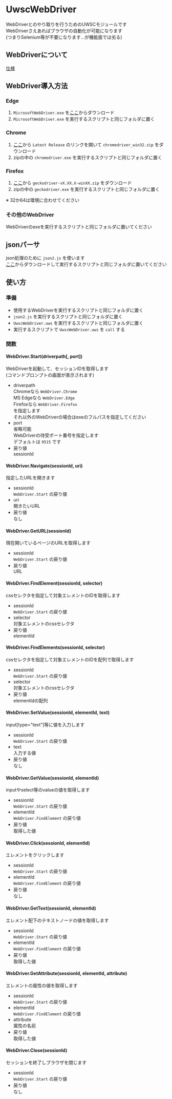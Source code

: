 UwscWebDriver
=============

WebDriverとのやり取りを行うためのUWSCモジュールです  
WebDriverさえあればブラウザの自動化が可能になります  
(つまりSelenium等が不要になります…が機能面では劣る)

WebDriverについて
-------------

[仕様](https://w3c.github.io/webdriver/)

WebDriver導入方法
-------------

### Edge

1. `MicrosoftWebDriver.exe` を[ここ](https://developer.microsoft.com/en-us/microsoft-edge/tools/webdriver/)からダウンロード
2. `MicrosoftWebDriver.exe` を実行するスクリプトと同じフォルダに置く

### Chrome

1. [ここ](https://sites.google.com/a/chromium.org/chromedriver/downloads)から `Latest Release` のリンクを開いて `chromedriver_win32.zip` をダウンロード
2. zipの中の `chromedriver.exe` を実行するスクリプトと同じフォルダに置く

### Firefox

1. [ここ](https://github.com/mozilla/geckodriver/releases)から `geckodriver-vX.XX.X-winXX.zip` をダウンロード
2. zipの中の `geckodriver.exe` を実行するスクリプトと同じフォルダに置く

※ 32か64は環境に合わせてください

### その他のWebDriver

WebDriverのexeを実行するスクリプトと同じフォルダに置いてください

jsonパーサ
----------

json処理のために `json2.js` を使います  
[ここ](https://github.com/douglascrockford/JSON-js)からダウンロードして実行するスクリプトと同じフォルダに置いてください

使い方
------

### 準備

- 使用するWebDriverを実行するスクリプトと同じフォルダに置く
- `json2.js` を実行するスクリプトと同じフォルダに置く
- `UwscWebDriver.uws` を実行するスクリプトと同じフォルダに置く
- 実行するスクリプトで `UwscWebDriver.uws` を `call` する

### 関数

#### WebDriver.Start(driverpath[, port])

WebDriverを起動して、セッションIDを取得します  
(コマンドプロンプトの画面が表示されます)

- driverpath  
    Chromeなら `WebDriver.Chrome`  
    MS Edgeなら `WebDriver.Edge`  
    Firefoxなら `WebDriver.Firefox`  
    を指定します  
    それ以外のWebDriverの場合はexeのフルパスを指定してください
- port  
    省略可能  
    WebDriverの待受ポート番号を指定します  
    デフォルトは `9515` です
- 戻り値  
    sessionId

#### WebDriver.Navigate(sessionId, uri)

指定したURLを開きます

- sessionId  
    `WebDriver.Start` の戻り値
- uri  
    開きたいURL
- 戻り値  
    なし

#### WebDriver.GetURL(sessionId)

現在開いているページのURLを取得します

- sessionId  
    `WebDriver.Start` の戻り値
- 戻り値  
    URL

#### WebDriver.FindElement(sessionId, selector)

cssセレクタを指定して対象エレメントのIDを取得します

- sessionId  
    `WebDriver.Start` の戻り値
- selector  
    対象エレメントのcssセレクタ
- 戻り値  
    elementId

#### WebDriver.FindElements(sessionId, selector)

cssセレクタを指定して対象エレメントのIDを配列で取得します

- sessionId  
    `WebDriver.Start` の戻り値
- selector  
    対象エレメントのcssセレクタ
- 戻り値  
    elementIdの配列

#### WebDriver.SetValue(sessionId, elementId, text)

input[type="text"]等に値を入力します

- sessionId  
    `WebDriver.Start` の戻り値
- text  
    入力する値
- 戻り値  
    なし

#### WebDriver.GetValue(sessionId, elementId)

inputやselect等のvalueの値を取得します

- sessionId  
    `WebDriver.Start` の戻り値
- elementId  
    `WebDriver.FindElement` の戻り値
- 戻り値  
    取得した値


#### WebDriver.Click(sessionId, elementId)

エレメントをクリックします

- sessionId  
    `WebDriver.Start` の戻り値
- elementId  
    `WebDriver.FindElement` の戻り値
- 戻り値  
    なし

#### WebDriver.GetText(sessionId, elementId)

エレメント配下のテキストノードの値を取得します

- sessionId  
    `WebDriver.Start` の戻り値
- elementId  
    `WebDriver.FindElement` の戻り値
- 戻り値  
    取得した値


#### WebDriver.GetAttribute(sessionId, elementId, attribute)

エレメントの属性の値を取得します

- sessionId  
    `WebDriver.Start` の戻り値
- elementId  
    `WebDriver.FindElement` の戻り値
- attribute  
    属性の名前
- 戻り値  
    取得した値

#### WebDriver.Close(sessionId)

セッションを終了しブラウザを閉じます

- sessionId  
    `WebDriver.Start` の戻り値
- 戻り値  
    なし


